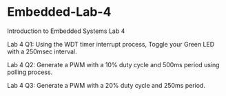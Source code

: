 # Embedded-Lab-4
Introduction to Embedded Systems Lab 4


Lab 4 Q1: Using the WDT timer interrupt process, Toggle your Green LED with a 250msec interval.


Lab 4 Q2: Generate a PWM with a 10% duty cycle and 500ms period using polling process.


Lab 4 Q3: Generate a PWM with a 20% duty cycle and 250ms period.
